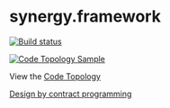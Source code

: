 # synergy.framework

[![Build status](https://ci.appveyor.com/api/projects/status/l8wlmu8i0cjfcgo8?svg=true)](https://ci.appveyor.com/project/MarcinCelej/synergy-framework)

[![Code Topology Sample](https://raw.githubusercontent.com/synergy-software/synergy.framework/master/docs/images/code-topology-sample.png)](http://htmlpreview.github.io/?https://github.com/synergy-software/synergy.framework/blob/master/docs/CodeTopologyReport.html)


View the [Code Topology](http://htmlpreview.github.io/?https://github.com/synergy-software/synergy.framework/blob/master/docs/CodeTopologyReport.html)

[Design by contract programming](https://github.com/synergy-software/synergy.framework/wiki/Contracts)
